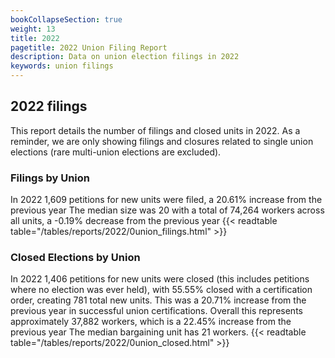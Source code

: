```yaml
---
bookCollapseSection: true
weight: 13
title: 2022
pagetitle: 2022 Union Filing Report
description: Data on union election filings in 2022
keywords: union filings
---
```


## 2022 filings

This report details the number of filings and closed units in 2022. As a reminder, we are only showing filings and closures related to single union elections (rare multi-union elections are excluded).

### Filings by Union
In 2022 1,609 petitions for new units were filed, a 20.61% increase from the previous year The median size was 20 with a total of 74,264 workers across all units, a -0.19% decrease from the previous year
{{< readtable table="/tables/reports/2022/0union_filings.html" >}}

### Closed Elections by Union
In 2022 1,406 petitions for new units were closed (this includes petitions where no election was ever held), with 55.55% closed with a certification order, creating 781 total new units. This was a 20.71% increase from the previous year in successful union certifications. Overall this represents approximately 37,882 workers, which is a 22.45% increase from the previous year The median bargaining unit has 21 workers.
{{< readtable table="/tables/reports/2022/0union_closed.html" >}}
